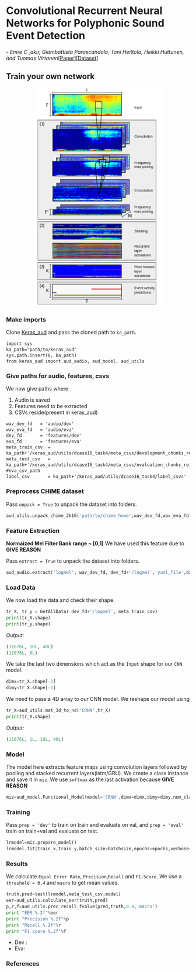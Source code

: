 # Convolutional Recurrent Neural Networks for Polyphonic Sound Event Detection

*- Emre C ̧ akır, Giambattista Parascandolo, Toni Heittola, Heikki Huttunen, and Tuomas Virtanen*[[Paper]()][[Dataset](http://www.cs.tut.fi/sgn/arg/dcase2016/task-audio-tagging)]


## Train your own network

<div align=center>
	<img src="./CRNN.png" width="350">
</div>

### Make imports

Clone [Keras_aud](https://github.com/channelcs/keras_aud) and pass the cloned path to `ka_path`.

```
import sys
ka_path="path/to/keras_aud"
sys.path.insert(0, ka_path)
from keras_aud import aud_audio, aud_model, aud_utils
```

### Give paths for audio, features, csvs

We now give paths where
1. Audio is saved
2. Features need to be extracted
3. CSVs reside(present in keras_aud)

```
wav_dev_fd   = 'audio/dev'
wav_eva_fd   = 'audio/eva'
dev_fd       = 'features/dev'
eva_fd       = 'features/eva'
meta_train_csv  = ka_path+'/keras_aud/utils/dcase16_task4/meta_csvs/development_chunks_refined.csv'
meta_test_csv   = ka_path+'/keras_aud/utils/dcase16_task4/meta_csvs/evaluation_chunks_refined.csv' #eva_csv_path
label_csv       = ka_path+'/keras_aud/utils/dcase16_task4/label_csvs'
```

### Preprocess CHiME dataset

Pass `unpack = True` to unpack the dataset into folders.

```python
aud_utils.unpack_chime_2k16('path/to/chime_home',wav_dev_fd,wav_eva_fd,meta_train_csv,meta_test_csv,label_csv)
```

### Feature Extraction

**Normaized Mel Filter Bank range ~ [0,1]** We have used this feature due to **GIVE REASON**

Pass `extract = True` to unpack the dataset into folders.

```python
aud_audio.extract('logmel', wav_dev_fd, dev_fd+'/logmel','yaml_file',dataset='chime_2016')
```

### Load Data

We now load the data and check their shape.

```python
tr_X, tr_y = GetAllData( dev_fd+'/logmel', meta_train_csv)
print(tr_X.shape)
print(tr_y.shape)    
```
*Output:*
```python
(11676L, 10L, 40L)
(11676L, 8L)
```
We take the last two dimensions which act as the `Input` shape for our `CNN` model.
```python
dimx=tr_X.shape[-2]
dimy=tr_X.shape[-1]
```

We need to pass a 4D array to our CNN model. We reshape our model using
```python
tr_X=aud_utils.mat_3d_to_nd('CRNN',tr_X)
print(tr_X.shape)
```
*Output:*
```python
(11676L, 1L, 10L, 40L)
```

### Model

The model here extracts feature maps using convolution layers followed by pooling and stacked recurrent layers(lstm/GRU). We create a class instance and save it in `miz`. We use `softmax` as the last activation because **GIVE REASON**

```python
miz=aud_model.Functional_Model(model='CRNN',dimx=dimx,dimy=dimy,num_classes=15,act1='relu',act2='relu',act3='softmax')
```

### Training

Pass `prep = 'dev'` to train on train and evaluate on val, and `prep = 'eval'` train on train+val and evaluate on test.

```python
lrmodel=miz.prepare_model()
lrmodel.fit(train_x,train_y,batch_size=batchsize,epochs=epochs,verbose=1)    
```

### Results

We calculate `Equal Error Rate`, `Precision`,`Recall` and `F1-Score`. We use a `threshold = 0.4` and `macro` to get mean values.
 
```python
truth,pred=test(lrmodel,meta_test_csv,model)
eer=aud_utils.calculate_eer(truth,pred)
p,r,f=aud_utils.prec_recall_fvalue(pred,truth,0.4,'macro')
print "EER %.2f"%eer
print "Precision %.2f"%p
print "Recall %.2f"%r
print "F1 score %.2f"%f
```

- Dev :
- Eva: 

### References
